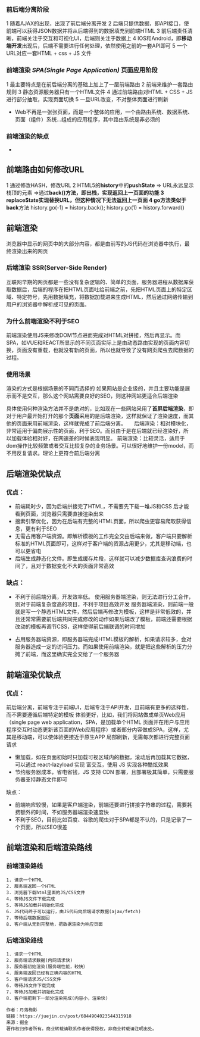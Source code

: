 ### 前后端分离阶段
1 随着AJAX的出现，出现了前后端分离开发
2 后端只提供数据，即API接口，使前端可以获得JSON数据并将从后端得到的数据填充到前端HTML
3 前后端责任清晰，前端关注于交互和可视化UI，后端则关注于数据上
4 IOS和Android，即**移动端开发**出现后，后端不需要进行任何处理，依然使用之前的一套API即可
5 一个URL对应一套HTML + css + JS 文件
### 前端渲染 _SPA(Single Page Application)_ 页面应用阶段
1 最主要特点是在前后端分离的基础上加上了一层前端路由
2 前端来维护一套路由规则
3 静态资源服务器只有一个HTML文件
4 通过前端路由对HTML + CSS + JS 进行部分抽取，实现页面切换
5 一旦URL改变，不对整体页面进行刷新
* Web不再是一张张页面，而是一个整体的应用，一个由路由系统、数据系统、页面（组件）系统...组成的应用程序，其中路由系统是非必须的
### 前端渲染的缺点
- 
## 前端路由如何修改URL
1 通过修改HASH，修改URL
2 HTML5的**history**中的**pushState** => URL永远显示栈顶的元素 =>通过**back()**方法，即出栈，实现返回上一页面的功能
3 **replaceState**实现替换URL，但这种情况下无法返回上一页面
4 **go**方法类似于**back**方法 history.go(-1) = history.back(); history.go(1) = history.forward() 
## 前端渲染
浏览器中显示的网页中的大部分内容，都是由前写的JS代码在浏览器中执行，最终渲染出来的网页
### 后端渲染 SSR(Server-Side Render)

互联网早期的网页都是一些没有复杂逻辑的、简单的页面，服务器进程从数据库获取数据后，后端的程序在把HTML页面吐给前端之前，先把HTML页面上的特定区域、特定符号，先用数据填充，将数据加载进来生成HTML，然后通过网络传输到用户的浏览器中解析成可见的页面。


### 为什么前端渲染不利于SEO
前端渲染使用JS来修改DOM节点进而完成对HTML对拼接，然后再显示。而SPA，如VUE和REACT所显示的不同页面实际上是由动态路由实现的页面内容切换，页面没有重载，也就没有新的页面，所以也就导致了没有网页爬虫去爬数据的过程。
### 使用场景
渲染的方式是根据场景的不同而选择的 
如果网站是企业级的，并且主要功能是展示而不是交互，那么这个网站需要良好的SEO，则这种网站更适合后端渲染

具体使用何种渲染方法并不是绝对的，比如现在一些网站采用了**首屏后端渲染**，即对于用户最开始打开的那个**页面**采用的是后端渲染，这样就保证了渲染速度，而其他的页面采用前端渲染，这样就完成了前后端分离。
 
后端渲染：相对模块化，非常适用于偏向展示性的页面，利于SEO。而且由于是在后端就已经渲染好，所以加载体验相对好，在网速差的时候表现明显。
前端渲染：比较灵活，适用于dom操作比较频繁或者交互比较复杂的业务场景。可以很好地维护一份model，而不用反复请求。理论上更符合前后端分离

## 后端渲染优缺点
### 优点：

- 前端耗时少，因为后端拼接完了HTML，不需要先下载一堆JS和CSS 后才能看到页面，浏览器只需要直接渲染出来
- 搜索引擎优化，因为在后端有完整的HTML页面，所以爬虫更容易爬取获得信息，更有利于SEO
- 无需占用客户端资源。即解析模板的工作完全交由后端来做，客户端只要解析标准的HTML页面即可，这样对于客户端的资源占用更少，尤其是移动端，也可以更省电
- 后端生成静态化文件。即生成缓存片段，这样就可以减少数据库查询浪费的时间了，且对于数据变化不大的页面非常高效

### 缺点：

- 不利于前后端分离，开发效率低。
使用服务器端渲染，则无法进行分工合作，则对于前端复杂度高的项目，不利于项目高效开发
服务器端渲染，则前端一般就是写一个静态HTML文件，然后后端再修改为模板，这样是非常低效的，并且还常常需要前后端共同完成修改的动作如果后端改了模板，前端还需要根据改动的模板再调节CSS，这样使得前后端联调的时间增加

- 占用服务器端资源，即服务器端完成HTML模板的解析，如果请求较多，会对服务器造成一定的访问压力。而如果使用前端渲染，就是把这些解析的压力分摊了前端，而这里确实完全交给了一个服务器

## 前端渲染优缺点
### 优点：  

前后端分离，前端专注于前端UI，后端专注于API开发，且前端有更多的选择性，而不需要遵循后端特定的模板
体验更好，比如，我们将网站做成单页Web应用（single page web application，SPA，是加载单个HTML 页面并在用户与应用程序交互时动态更新该页面的Web应用程序）或者部分内容做成SPA，这样，尤其是移动端，可以使体验更接近于原生APP
局部刷新，无需每次都进行完整页面请求
- 懒加载，如在页面初始时只加载可视区域内的数据，滚动后再加载其它数据，可以通过 react-lazyload 实现
富交互，使用 JS 实现各种酷炫效果
- 节约服务器成本，省电省钱，JS 支持 CDN 部署，且部署极其简单，只需要服务器支持静态文件即可



缺点：

- 前端响应较慢，如果是客户端渲染，前端还要进行拼接字符串的过程，需要耗费额外的时间，不如服务器端渲染速度快
- 不利于SEO，目前比如百度、谷歌的爬虫对于SPA都是不认的，只是记录了一个页面，所以SEO很差

## 前端渲染和后端渲染路线
### 前端渲染路线
    1. 请求一个HTML
    2. 服务端返回一个HTML
    3. 浏览器下载html里面的JS/CSS文件 
    4. 等待JS文件下载完成 
    5. 等待JS加载并初始化完成 
    6. JS代码终于可以运行，由JS代码向后端请求数据(ajax/fetch) 
    7. 等待后端数据返回 
    8. 客户端从无到完整地，把数据渲染为响应页面

### 后端渲染路线
    1. 请求一个HTML
    2. 服务端请求数据(内网请求快)
    3. 服务器初始渲染(服务端性能，较快）
    4. 服务端返回已经有正确内容的HTML
    5. 客户端请求JS/CSS文件
    6. 等待JS文件下载完成
    7. 等待JS加载并初始化完成
    8. 客户端把剩下一部分渲染完成(内容小，渲染快)

```
作者：月落梅影
链接：https://juejin.cn/post/6844904023544315918
来源：掘金
著作权归作者所有。商业转载请联系作者获得授权，非商业转载请注明出处。
```
